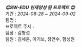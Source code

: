 ***</h3>😊SW-EDU 인재양성 팀 프로젝트 😊***   
기간 : *2024-08-28 ~ 2024-09-02*   
팀명 :    
프로젝트 주제 :    
팀장 : 김형섭   
팀원 : 김세훈, 이기보, 장연수, 함성원   
